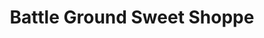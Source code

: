 ---
title: "Battle Ground Sweet Shoppe"
url: /battle-ground/battle-ground-sweet-shoppe/
shop: Konditorei
---